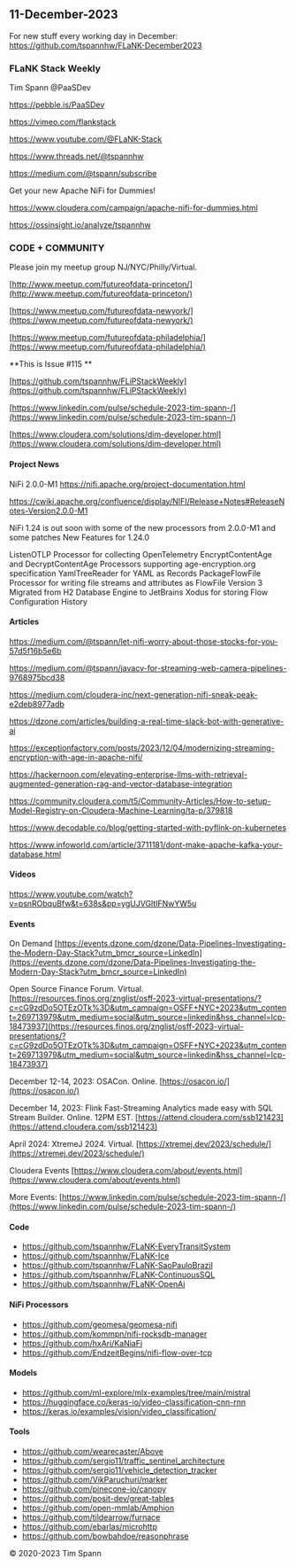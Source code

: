 
## 11-December-2023

For new stuff every working day in December: https://github.com/tspannhw/FLaNK-December2023



### FLaNK Stack Weekly


Tim Spann @PaaSDev

https://pebble.is/PaaSDev

https://vimeo.com/flankstack

https://www.youtube.com/@FLaNK-Stack

https://www.threads.net/@tspannhw

https://medium.com/@tspann/subscribe

Get your new Apache NiFi for Dummies!

https://www.cloudera.com/campaign/apache-nifi-for-dummies.html

https://ossinsight.io/analyze/tspannhw



### CODE + COMMUNITY

Please join my meetup group NJ/NYC/Philly/Virtual. 

[http://www.meetup.com/futureofdata-princeton/](http://www.meetup.com/futureofdata-princeton/)

[https://www.meetup.com/futureofdata-newyork/](https://www.meetup.com/futureofdata-newyork/)

[https://www.meetup.com/futureofdata-philadelphia/](https://www.meetup.com/futureofdata-philadelphia/)


**This is Issue #115 **



[https://github.com/tspannhw/FLiPStackWeekly](https://github.com/tspannhw/FLiPStackWeekly)

[https://www.linkedin.com/pulse/schedule-2023-tim-spann-/](https://www.linkedin.com/pulse/schedule-2023-tim-spann-/)

[https://www.cloudera.com/solutions/dim-developer.html](https://www.cloudera.com/solutions/dim-developer.html)


#### Project News

NiFi 2.0.0-M1
https://nifi.apache.org/project-documentation.html

https://cwiki.apache.org/confluence/display/NIFI/Release+Notes#ReleaseNotes-Version2.0.0-M1

NiFi 1.24 is out soon with some of the new processors from 2.0.0-M1 and some patches
New Features for 1.24.0

ListenOTLP Processor for collecting OpenTelemetry
EncryptContentAge and DecryptContentAge Processors supporting age-encryption.org specification
YamlTreeReader for YAML as Records
PackageFlowFile Processor for writing file streams and attributes as FlowFile Version 3
Migrated from H2 Database Engine to JetBrains Xodus for storing Flow Configuration History


#### Articles

https://medium.com/@tspann/let-nifi-worry-about-those-stocks-for-you-57d5f16b5e6b

https://medium.com/@tspann/javacv-for-streaming-web-camera-pipelines-9768975bcd38

https://medium.com/cloudera-inc/next-generation-nifi-sneak-peak-e2deb8977adb

https://dzone.com/articles/building-a-real-time-slack-bot-with-generative-ai

https://exceptionfactory.com/posts/2023/12/04/modernizing-streaming-encryption-with-age-in-apache-nifi/

https://hackernoon.com/elevating-enterprise-llms-with-retrieval-augmented-generation-rag-and-vector-database-integration

https://community.cloudera.com/t5/Community-Articles/How-to-setup-Model-Registry-on-Cloudera-Machine-Learning/ta-p/379818

https://www.decodable.co/blog/getting-started-with-pyflink-on-kubernetes

https://www.infoworld.com/article/3711181/dont-make-apache-kafka-your-database.html



#### Videos


https://www.youtube.com/watch?v=psnRObquBfw&t=638s&pp=ygUJVGltIFNwYW5u



#### Events




On Demand
[https://events.dzone.com/dzone/Data-Pipelines-Investigating-the-Modern-Day-Stack?utm_bmcr_source=LinkedIn](https://events.dzone.com/dzone/Data-Pipelines-Investigating-the-Modern-Day-Stack?utm_bmcr_source=LinkedIn)

Open Source Finance Forum.  Virtual.
[https://resources.finos.org/znglist/osff-2023-virtual-presentations/?c=cG9zdDo5OTEzOTk%3D&utm_campaign=OSFF+NYC+2023&utm_content=269713979&utm_medium=social&utm_source=linkedin&hss_channel=lcp-18473937](https://resources.finos.org/znglist/osff-2023-virtual-presentations/?c=cG9zdDo5OTEzOTk%3D&utm_campaign=OSFF+NYC+2023&utm_content=269713979&utm_medium=social&utm_source=linkedin&hss_channel=lcp-18473937)



December 12-14, 2023:  OSACon.   Online.
[https://osacon.io/](https://osacon.io/)

December 14, 2023:  Flink Fast-Streaming Analytics made easy with SQL Stream Builder. Online. 12PM EST.
[https://attend.cloudera.com/ssb121423](https://attend.cloudera.com/ssb121423)

April 2024: XtremeJ 2024. Virtual.
[https://xtremej.dev/2023/schedule/](https://xtremej.dev/2023/schedule/)


Cloudera Events
[https://www.cloudera.com/about/events.html](https://www.cloudera.com/about/events.html)

More Events:
[https://www.linkedin.com/pulse/schedule-2023-tim-spann-/](https://www.linkedin.com/pulse/schedule-2023-tim-spann-/)


#### Code

* https://github.com/tspannhw/FLaNK-EveryTransitSystem
* https://github.com/tspannhw/FLaNK-Ice
* https://github.com/tspannhw/FLaNK-SaoPauloBrazil
* https://github.com/tspannhw/FLaNK-ContinuousSQL
* https://github.com/tspannhw/FLaNK-OpenAi


#### NiFi Processors

* https://github.com/geomesa/geomesa-nifi
* https://github.com/kommpn/nifi-rocksdb-manager
* https://github.com/hxAri/KaNiaFi
* https://github.com/EndzeitBegins/nifi-flow-over-tcp
  

#### Models

* https://github.com/ml-explore/mlx-examples/tree/main/mistral
* https://huggingface.co/keras-io/video-classification-cnn-rnn
* https://keras.io/examples/vision/video_classification/
  

#### Tools

* https://github.com/wearecaster/Above
* https://github.com/sergio11/traffic_sentinel_architecture
* https://github.com/sergio11/vehicle_detection_tracker
* https://github.com/VikParuchuri/marker
* https://github.com/pinecone-io/canopy
* https://github.com/posit-dev/great-tables
* https://github.com/open-mmlab/Amphion
* https://github.com/tildearrow/furnace
* https://github.com/ebarlas/microhttp
* https://github.com/bowbahdoe/reasonphrase


&copy; 2020-2023 Tim Spann
